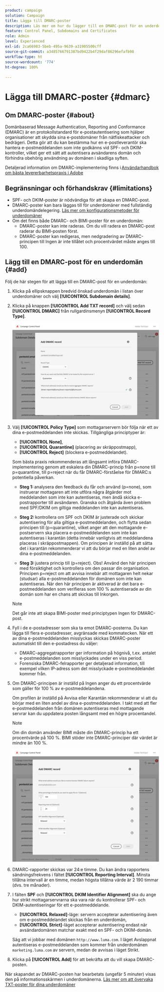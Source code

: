 ```yaml
---
product: campaign
solution: Campaign
title: Lägga till DMARC-poster
description: Läs mer om hur du lägger till en DMARC-post för en underdomän.
feature: Control Panel, Subdomains and Certificates
role: Admin
level: Experienced
exl-id: 2ca66983-5beb-495a-9639-a31905500cff
source-git-commit: a3485766791387bd9422b4f29daf86296efafb98
workflow-type: ht
source-wordcount: '774'
ht-degree: 100%

---
```


# Lägga till DMARC-poster {#dmarc}

## Om DMARC-poster {#about}

Domänbaserad Message Authentication, Reporting and Conformance (DMARC) är en protokollstandard för e-postautentisering som hjälper organisationer att skydda sina e-postdomäner från nätfiskeattacker och bedrägeri. Detta gör att du kan bestämma hur en e-postleverantör ska hantera e-postmeddelanden som inte godkänns vid SPF- och DKIM-kontroller, vilket ger ett sätt att autentisera avsändarens domän och förhindra obehörig användning av domänen i skadliga syften.

Detaljerad information om DMARC-implementering finns i [Användarhandbok om bästa levererbarhetspraxis i Adobe](https://experienceleague.adobe.com/docs/deliverability-learn/deliverability-best-practice-guide/additional-resources/technotes/implement-dmarc.html?lang=sv)

## Begränsningar och förhandskrav {#limitations}

* SPF- och DKIM-poster är nödvändiga för att skapa en DMARC-post.
* DMARC-poster kan bara läggas till för underdomäner med fullständig underdomändelegering. [Läs mer om konfigurationsmetoder för underdomäner](subdomains-branding.md#subdomain-delegation-methods)
* Om det finns både DMARC- och BIMI-poster för en underdomän:
   * DMARC-poster kan inte raderas. Om du vill radera en DMARC-post raderar du BIMI-posten först.
   * DMARC-poster kan redigeras, men nedgradering av DMARC-principen till Ingen är inte tillåtet och procentvärdet måste anges till 100.

## Lägg till en DMARC-post för en underdomän {#add}

Följ de här stegen för att lägga till en DMARC-post för en underdomän:

1. Klicka på ellipsknappen bredvid önskad underdomän i listan över underdomäner och välj **[!UICONTROL Subdomain details]**.

1. Klicka på knappen **[!UICONTROL Add TXT record]** och välj sedan **[!UICONTROL DMARC]** från rullgardinsmenyn **[!UICONTROL Record Type]**.

   ![](assets/dmarc-add.png)

1. Välj **[!UICONTROL Policy Type]** som mottagarservern bör följa när ett av dina e-postmeddelanden inte skickas. Tillgängliga principtyper är:

   * **[!UICONTROL None]**,
   * **[!UICONTROL Quarantine]** (placering av skräppostmapp),
   * **[!UICONTROL Reject]** (blockera e-postmeddelandet).

   Som bästa praxis rekommenderas att långsamt införa DMARC-implementering genom att eskalera din DMARC-princip från p=none till p=quarantine, till p=reject när du får DMARC-förståelse för DMARC:s potentiella påverkan.

   * **Steg 1:** analysera den feedback du får och använd (p=none), som instruerar mottagaren att inte utföra några åtgärder mot meddelanden som inte kan autentiseras, men ändå skicka e-postrapporter till avsändaren. Granska och åtgärda även problem med SPF/DKIM om giltiga meddelanden inte kan autentiseras.

   * **Steg 2:** kontrollera om SPF och DKIM är justerade och skickar autentisering för alla giltiga e-postmeddelanden, och flytta sedan principen till (p=quarantine), vilket anger att den mottagande e-postservern ska placera e-postmeddelanden som inte kan autentiseras i karantän (detta innebär vanligtvis att meddelandena placeras i skräppostmappen). Om principen är inställd på att sätta det i karantän rekommenderar vi att du börjar med en liten andel av dina e-postmeddelanden.

   * **Steg 3:** justera princip till (p=reject). Obs! Använd den här principen med försiktighet och kontrollera om den passar din organisation. Principen p=reject om att avvisa innebär att mottagaren helt nekar (studsar) alla e-postmeddelanden för domänen som inte kan autentiseras. När den här principen är aktiverad är det bara e-postmeddelanden som verifieras som 100 % autentiserade av din domän som har en chans att skickas till Inkorgen.

   >[!NOTE]
   >
   > Det går inte att skapa BIMI-poster med principtypen Ingen för DMARC-post.

1. Fyll i de e-postadresser som ska ta emot DMARC-posterna. Du kan lägga till flera e-postadresser, avgränsade med kommatecken. När ett av dina e-postmeddelanden misslyckas skickas DMARC-poster automatiskt till den e-postadress du väljer:

   * DMARC-aggregatrapporter ger information på högnivå, t.ex. antalet e-postmeddelanden som misslyckades under en viss period.
   * Forensiska DMARC-felrapporter ger detaljerad information, till exempel vilken IP-adress som det misslyckade e-postmeddelandet kommer från.

1. Om DMARC-principen är inställd på Ingen anger du ett procentvärde som gäller för 100 % av e-postmeddelandena.

   Om profilen är inställd på Avvisa eller Karantän rekommenderar vi att du börjar med en liten andel av dina e-postmeddelanden. I takt med att fler e-postmeddelanden från domänen autentiseras med mottagande servrar kan du uppdatera posten långsamt med en högre procentandel.

   >[!NOTE]
   >
   >Om din domän använder BIMI måste din DMARC-princip ha ett procentvärde på 100 %. BIMI stöder inte DMARC-principer där värdet är mindre än 100 %.

   ![](assets/dmarc-add2.png)

1. DMARC-rapporter skickas var 24:e timme. Du kan ändra rapportens sändningsfrekvens i fältet **[!UICONTROL Reporting Interval]**. Minsta tillåtna intervall är en timme, medan högsta tillåtna värde är 2 190 timmar (dvs. tre månader).

1. I fälten **SPF** och **[!UICONTROL DKIM Identifier Alignment]** ska du ange hur strikt mottagarservrarna ska vara när du kontrollerar SPF- och DKIM-autentiseringar för ett e-postmeddelande.

   * **[!UICONTROL Relaxed]**-läge: servern accepterar autentisering även om e-postmeddelandet skickas från en underdomän,
   * **[!UICONTROL Strict]**-läget accepterar autentisering endast när avsändardomänen matchar exakt med en SPF- och DKIM-domän.

   Säg att vi jobbar med domänen `http://www.luma.com`. I läget Avslappnat autentiseras e-postmeddelanden som kommer från underdomänen `marketing.luma.com` av servern, medan de avvisas i läget Strikt.

1. Klicka på **[!UICONTROL Add]** för att bekräfta att du vill skapa DMARC-posten.

När skapandet av DMARC-posten har bearbetats (ungefär 5 minuter) visas den på informationsskärmen i underdomänerna. [Läs mer om att övervaka TXT-poster för dina underdomäner](gs-txt-records.md#monitor)
